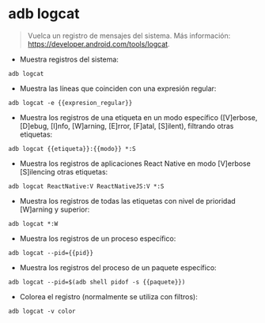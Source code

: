 # adb logcat

> Vuelca un registro de mensajes del sistema.
> Más información: <https://developer.android.com/tools/logcat>.

- Muestra registros del sistema:

`adb logcat`

- Muestra las líneas que coinciden con una expresión regular:

`adb logcat -e {{expresion_regular}}`

- Muestra los registros de una etiqueta en un modo específico ([V]erbose, [D]ebug, [I]nfo, [W]arning, [E]rror, [F]atal, [S]ilent), filtrando otras etiquetas:

`adb logcat {{etiqueta}}:{{modo}} *:S`

- Muestra los registros de aplicaciones React Native en modo [V]erbose [S]ilencing otras etiquetas:

`adb logcat ReactNative:V ReactNativeJS:V *:S`

- Muestra los registros de todas las etiquetas con nivel de prioridad [W]arning y superior:

`adb logcat *:W`

- Muestra los registros de un proceso específico:

`adb logcat --pid={{pid}}`

- Muestra los registros del proceso de un paquete específico:

`adb logcat --pid=$(adb shell pidof -s {{paquete}})`

- Colorea el registro (normalmente se utiliza con filtros):

`adb logcat -v color`
